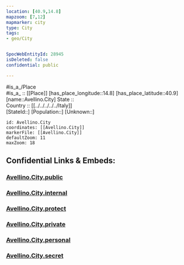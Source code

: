 ```yaml
---
location: [40.9,14.8] 
mapzoom: [7,12] 
mapmarker: city 
type: City
tags:
- geo/City


SpocWebEntityId: 28945
isDeleted: false
confidential: public

---
```

#is_a_/Place  
#is_a_ :: [[Place]] 
[has_place_longitude::14.8] 
[has_place_latitude::40.9] 
[name::Avellino.City] 
State ::  
Country :: [[../../../../../Italy]]  
[StateId::] 
[Population::] 
[Unknown::] 


```leaflet
id: Avellino.City
coordinates: [[Avellino.City]] 
markerFile: [[Avellino.City]] 
defaultZoom: 11 
maxZoom: 18
```


## Confidential Links & Embeds: 

### [Avellino.City.public](/_public/\Earth\Continent\Europe\Europe~South\Italy\regions~Italy\Campania\Avellino.Province\CityAvellino.City.public.md) 

### [Avellino.City.internal](/_internal/\Earth\Continent\Europe\Europe~South\Italy\regions~Italy\Campania\Avellino.Province\CityAvellino.City.internal.md) 

### [Avellino.City.protect](/_protect/\Earth\Continent\Europe\Europe~South\Italy\regions~Italy\Campania\Avellino.Province\CityAvellino.City.protect.md) 

### [Avellino.City.private](/_private/\Earth\Continent\Europe\Europe~South\Italy\regions~Italy\Campania\Avellino.Province\CityAvellino.City.private.md) 

### [Avellino.City.personal](/_personal/\Earth\Continent\Europe\Europe~South\Italy\regions~Italy\Campania\Avellino.Province\CityAvellino.City.personal.md) 

### [Avellino.City.secret](/_secret/\Earth\Continent\Europe\Europe~South\Italy\regions~Italy\Campania\Avellino.Province\CityAvellino.City.secret.md)

